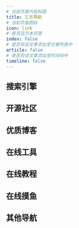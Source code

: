 ```yaml
---
# 当前页面内容标题
title: 三方导航
# 当前页面图标
icon: link
# 是否显示本页面
index: false
# 是否将该文章添加至文章列表中
article: false
# 是否将该文章添加至时间线中
timeline: false
---
```



## 搜索引擎

<OtherNav arr='[
  {"title":"谷歌","url":"https://www.google.com/","desc":"被墙的国内外搜索引擎","icon":"/navicon/google.ico"},
  {"title":"工具达人","url":"https://toolsdar.cn/","desc":"好用的万能导航","icon":"https://toolsdar.cn/wp-content/uploads/2022/03/favicon.ico"},
  {"title":"编程导航","url":"https://www.code-nav.cn/","desc":"鱼皮的编程导航，知识囊括全面","icon":"/navicon/codenav.png"},
  {"title":"找代码","url":"https://www.programcreek.com/java-api-examples/index.php","desc":"搜一下某个类的使用方法","icon":"/navicon/java.ico"}
  ]'>
  </OtherNav>

## 开源社区

<OtherNav arr='[
  {"title":"Dromara","url":"https://gitee.com/dromara","desc":"孵化HuTool的优秀开源社区","icon":"/navicon/dromara.ico"},
  {"title":"OSRC","url":"https://www.osrc.com/","desc":"开源运行时社区","icon":"/navicon/oscr.ico"},
  {"title":"Doocs","url":"https://doocs.gitee.io/#/README_CN","desc":"非常友好的技术社区","icon":"/navicon/doocs.ico"}
  ]'>
  </OtherNav>

## 优质博客

<OtherNav arr='[
  {"title":"冴羽","url":"https://github.com/mqyqingfeng/Blog","desc":"冴羽的github博客","icon":"/navicon/mqyqingfeng.jpg"},
  {"title":"阮一峰","url":"https://www.ruanyifeng.com/","desc":"阮一峰的个人网站","icon":"/navicon/ruan.ico"},
  {"title":"Road2Coding","url":"https://r2coding.com/#/","desc":"程序羊博客","icon":"/navicon/r2coding.png"},
  {"title":"大都督","url":"https://www.yuque.com/renyong-jmovm/dadudu","desc":"大都督周瑜的技术博客","icon":"/navicon/yuque.png"},
  {"title":"JeeWeiXin","url":"https://jeeweixin.com/","desc":"微信小程序技术博客","icon":"/navicon/jeeweixin.ico"},
  {"title":"潘子夜","url":"https://www.panziye.com/","desc":"潘子夜个人博客","icon":"/navicon/panziye.ico"},
  {"title":"徐靖峰","url":"https://www.cnkirito.moe/","desc":"徐靖峰的个人博客","icon":"/navicon/xujingfeng.jpg"},
  {"title":"芋道源码","url":"https://www.iocoder.cn/","desc":"源码聚集地","icon":"/navicon/null.png"},
  {"title":"全栈","url":"https://www.pdai.tech/","desc":"全栈知识体系","icon":"/navicon/pdai.ico"},
  {"title":"程序猿DD","url":"https://blog.didispace.com/","desc":"程序猿DD的个人博客","icon":"/navicon/dd.jpg"},
  {"title":"labuladong","url":"https://labuladong.gitee.io/algo/","desc":"labuladong的算法小抄","icon":"/navicon/labuladong.png"}
  ]'></OtherNav>

## 在线工具

<OtherNav arr='[
  {"title":"下载加速","url":"https://toolwa.com/github/","desc":"Github下载加速","icon":"/navicon/github.ico"},
  {"title":"菜鸟工具","url":"https://c.runoob.com/","desc":"菜鸟教程提供的工具集","icon":"/navicon/cainiao.ico"},
  {"title":"工具集","url":"https://tool.oschina.net/","desc":"开源中国提供的工具集","icon":"/navicon/oschina.ico"},
  {"title":"程序员","url":"https://tool.lu/","desc":"程序员的工具箱","icon":"/navicon/chengxuyuan.ico"},
  {"title":"脚本之家","url":"http://tools.jb51.net/","desc":"脚本之家提供的工具箱","icon":"/navicon/jiaoben.ico"},
  {"title":"W3C","url":"https://123.w3cschool.cn/webtools","desc":"W3C School旗下提供的工具箱","icon":"/navicon/w3c.ico"},
  {"title":"云转换","url":"https://cloudconvert.com/","desc":"在线转化","icon":"/navicon/yun.png"}]'></OtherNav>

## 在线教程

<OtherNav arr='[
  {"title":"在线MD","url":"https://markdown.com.cn/editor/","desc":"Markdown语法学习，这篇就够了","icon":"/navicon/markdown.png"},
  {"title":"Git教程","url":"https://www.liaoxuefeng.com/wiki/896043488029600","desc":"廖雪峰的官方网站","icon":"/navicon/liaoxuefeng.png"},
  {"title":"Electron","url":"https://www.electronjs.org/","desc":"electron官方文档","icon":"/navicon/electron.svg"},
  {"title":"IDEA","url":"https://idea.javaguide.cn/","desc":"IDEA高效使用指南","icon":"/navicon/idea.svg"},
  {"title":"QuickRef","url":"https://quickref.me/","desc":"快速学习各种语言的语法","icon":"/navicon/quickref.png"},
  {"title":"中文网","url":"http://c.biancheng.net/","desc":"C语言中文网","icon":"/navicon/c.ico"},
  {"title":"菜鸟教程","url":"https://www.runoob.com/","desc":"菜鸟在线教程","icon":"/navicon/runoob.ico"},
  {"title":"W3C","url":"https://www.w3cschool.cn/tutorial","desc":"w3c在线基础教程","icon":"/navicon/w3c.ico"},
  {"title":"w3school","url":"https://www.w3school.com.cn/index.html","desc":"领先的web技术教程","icon":"/navicon/w3school.png"}
  ]'></OtherNav>



## 在线摸鱼

<OtherNav arr='[
  {"title":"mikutap","url":"https://aidn.jp/mikutap/","desc":"一个二次元鬼畜游戏","icon":"/navicon/null.png"},
  {"title":"小霸王","url":"https://www.yikm.net/","desc":"在线fc游戏","icon":"/navicon/yikm.png"},
  {"title":"gammonetize","url":"https://gamemonetize.com/","desc":"一个国外在线游戏网站","icon":"/navicon/gamemonetize.png"},
  {"title":"monkeytype","url":"https://monkeytype.com/","desc":"世界上最好的打字网站","icon":"/navicon/monkeytype.png"}
  ]'></OtherNav>



## 其他导航

<OtherNav arr='[
  {"title":"MSDN","url":"https://msdn.itellyou.cn/","desc":"一个下载各种windows系统版本的地方","icon":"/navicon/itellyou.png"},
  {"title":"极下解析","url":"https://jixia.ltd/","desc":"百度云外链解析","icon":"/navicon/jixia.ico"},
  {"title":"Jar包下载","url":"https://search.maven.org/","desc":"Jar包个版本下载","icon":"/navicon/jar.ico"},
  {"title":"Maven仓库","url":"https://mvnrepository.com/","desc":"Maven官方仓库","icon":"/navicon/mvn.ico"},
  {"title":"hope","url":"https://vuepress-theme-hope.gitee.io/v2/zh/","desc":"一个优秀静态博客搭建工具","icon":"/navicon/hope.svg"}]'></OtherNav>



